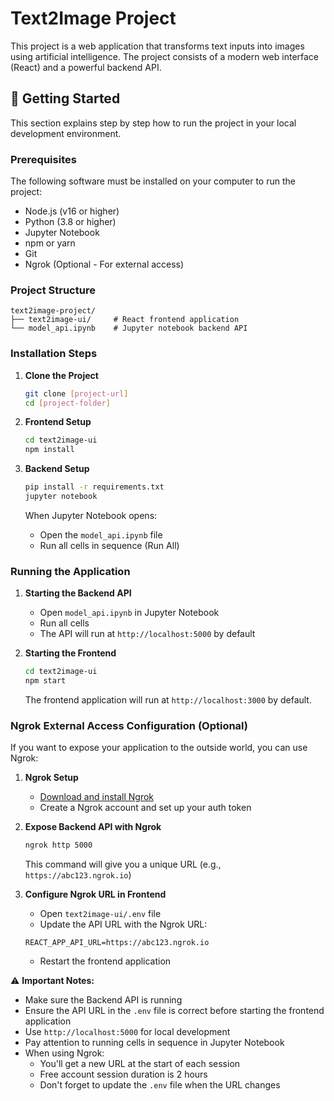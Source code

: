 # Text2Image Project

This project is a web application that transforms text inputs into images using artificial intelligence. The project consists of a modern web interface (React) and a powerful backend API.

## 🚀 Getting Started

This section explains step by step how to run the project in your local development environment.

### Prerequisites

The following software must be installed on your computer to run the project:

- Node.js (v16 or higher)
- Python (3.8 or higher)
- Jupyter Notebook
- npm or yarn
- Git
- Ngrok (Optional - For external access)

### Project Structure

```
text2image-project/
├── text2image-ui/     # React frontend application
└── model_api.ipynb    # Jupyter notebook backend API
```

### Installation Steps

1. **Clone the Project**
   ```bash
   git clone [project-url]
   cd [project-folder]
   ```

2. **Frontend Setup**
   ```bash
   cd text2image-ui
   npm install
   ```

3. **Backend Setup**
   ```bash
   pip install -r requirements.txt
   jupyter notebook
   ```
   When Jupyter Notebook opens:
   - Open the `model_api.ipynb` file
   - Run all cells in sequence (Run All)

### Running the Application

1. **Starting the Backend API**
   - Open `model_api.ipynb` in Jupyter Notebook
   - Run all cells
   - The API will run at `http://localhost:5000` by default

2. **Starting the Frontend**
   ```bash
   cd text2image-ui
   npm start
   ```
   The frontend application will run at `http://localhost:3000` by default.

### Ngrok External Access Configuration (Optional)

If you want to expose your application to the outside world, you can use Ngrok:

1. **Ngrok Setup**
   - [Download and install Ngrok](https://ngrok.com/download)
   - Create a Ngrok account and set up your auth token

2. **Expose Backend API with Ngrok**
   ```bash
   ngrok http 5000
   ```
   This command will give you a unique URL (e.g., `https://abc123.ngrok.io`)

3. **Configure Ngrok URL in Frontend**
   - Open `text2image-ui/.env` file
   - Update the API URL with the Ngrok URL:
   ```env
   REACT_APP_API_URL=https://abc123.ngrok.io
   ```
   - Restart the frontend application

⚠️ **Important Notes:**
- Make sure the Backend API is running
- Ensure the API URL in the `.env` file is correct before starting the frontend application
- Use `http://localhost:5000` for local development
- Pay attention to running cells in sequence in Jupyter Notebook
- When using Ngrok:
  - You'll get a new URL at the start of each session
  - Free account session duration is 2 hours
  - Don't forget to update the `.env` file when the URL changes